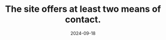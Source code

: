 ---
N: '102'
Rubrique: Identification et contact
title: The site offers at least two means of contact.
abstract: 
categories: ["Identification and contact"]
agrege: O4102-E016
opquast: '4 102'
indiceebook: '16'
description: "Rule n° 016"
before: "015"
weight: "016"
after: "017"
actif: '1'
layout: rules
date: 2024-09-18
tags: ["", ""]
objectif: ["", ""]
Meo: [""]
Controle: [""
]
Source: ["Opquast"]
Referentiel: [""]
Steps: ["", ""]
---